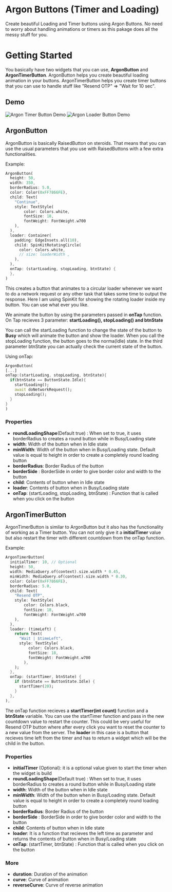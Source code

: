 # Argon Buttons (Timer and Loading)

Create beautiful Loading and Timer buttons using Argon Buttons. No need to worry about handling animations or timers as this pakage does all the messy stuff for you.


# Getting Started

You basically have two widgets that you can use, **ArgonButton** and **ArgonTimerButton**. ArgonButton helps you create beautiful loading animation in your buttons. ArgonTimerButton helps you create timer buttons that you can use to handle stuff like "Resend OTP" => "Wait for 10 sec".

## Demo


![Argon Timer Button Demo](demo/argon_timer_buttons.gif) ![Argon Loader Button Demo](demo/argon_loader_buttons.gif)


## ArgonButton

ArgonButton is basically RaisedButton on steroids. That means that you can use the usual parameters that you use with RaisedButtons with a few extra functionalities.

Example:

```dart
ArgonButton(
  height: 50,
  width: 350,
  borderRadius: 5.0,
  color: Color(0xFF7866FE),
  child: Text(
    "Continue",
    style: TextStyle(
        color: Colors.white,
        fontSize: 18,
        fontWeight: FontWeight.w700
	),
  ),
  loader: Container(
    padding: EdgeInsets.all(10),
    child: SpinKitRotatingCircle(
      color: Colors.white,
      // size: loaderWidth ,
    ),
  ),
  onTap: (startLoading, stopLoading, btnState) {
  },
)
```
This creates a button that animates to a circular loader whenever we want to do a network request or any other task that takes some time to output the response.
Here I am using SpinKit for showing the rotating loader inside my button. You can use what ever you like.

We animate the button by using the parameters passed in **onTap** function. On Tap recieves 3 parameter: **startLoading(), stopLoading()  and btnState**

You can call the startLoading function to change the state of the button to **Busy** which will animate the button and show the loader. When you call the stopLoading function, the button goes to the norma(Idle) state. In the third parameter btnState you can actually check the current state of the button.

Using onTap:
```dart
ArgonButton(
[...]
onTap:(startLoading, stopLoading, btnState){
  if(btnState == ButtonState.Idle){
    startLoading();
    await doNetworkRequest();
    stopLoading();
  }
}
)
```

### Properties
- **roundLoadingShape**(Default  true) : When set to true, it uses borderRadius to creates a round button while in Busy/Loading state
- **width**: Width of the button when in Idle state
- **minWidth**: Width of the button when in Busy/Loading state. Default value is equal to height in order to create a completely round loading button
- **borderRadius**: Border Radius of the button
- **borderSide** : BorderSide in order to give border color and width to the button
- **child**: Contents of button when in Idle state
- **loader**: Contents of button when in Busy/Loading state
- **onTap**: (startLoading, stopLoading, btnState) : Function that is called when you click on the button


## ArgonTimerButton

ArgonTimerButton is similar to ArgonButton but it also has the functionality of working as a Timer button. You can not only give it a **initialTimer** value but also restart the timer with different countdown from the onTap function.

Example:

```dart
ArgonTimerButton(
  initialTimer: 10, // Optional
  height: 50,
  width: MediaQuery.of(context).size.width * 0.45,
  minWidth: MediaQuery.of(context).size.width * 0.30,
  color: Color(0xFF7866FE),
  borderRadius: 5.0,
  child: Text(
    "Resend OTP",
    style: TextStyle(
        color: Colors.black,
        fontSize: 18,
        fontWeight: FontWeight.w700
    ),
  ),
  loader: (timeLeft) {
    return Text(
      "Wait | $timeLeft",
      style: TextStyle(
          color: Colors.black,
          fontSize: 18,
          fontWeight: FontWeight.w700
        ),
    );
  },
  onTap: (startTimer, btnState) {
    if (btnState == ButtonState.Idle) {
      startTimer(20);
    }
  },
),
```
The onTap function recieves a **startTimer(int count)** function and a **btnState** variable. You can use the startTimer function and pass in the new countdown value to restart the counter. This could be very useful for Resend OTP button where after every click you want to reset the counter to a new value from the server.
The **loader** in this case is a button that recieves time left from the timer and has to return a widget which will be the child in the button.


### Properties
- **initialTimer** (Optional): it is a optional value given to start the timer when the widget is build
- **roundLoadingShape**(Default  true) : When set to true, it uses borderRadius to creates a round button while in Busy/Loading state
- **width**: Width of the button when in Idle state
- **minWidth**: Width of the button when in Busy/Loading state. Default value is equal to height in order to create a completely round loading button
- **borderRadius**: Border Radius of the button
- **borderSide** : BorderSide in order to give border color and width to the button
- **child**: Contents of button when in Idle state
- **loader**:  It is a function that recieves the left time as parameter and returns the contents of button when in Busy/Loading state
- **onTap**: (startTimer, btnState) : Function that is called when you click on the button


### More
- **duration**: Duration of the animation
- **curve**: Curve of animation
- **reverseCurve**: Curve of reverse animation